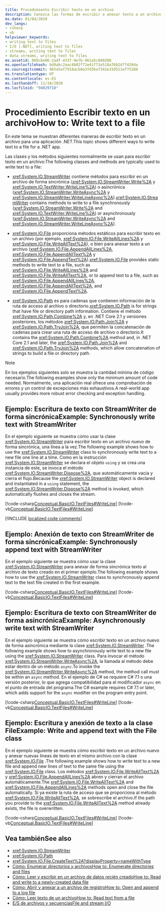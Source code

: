 ```yaml
---
title: Procedimiento Escribir texto en un archivo
description: Conozca las formas de escribir o anexar texto a un archivo para una aplicación de .NET. Use métodos de las clases StreamWriter o File para escribir texto de forma sincrónica o asincrónica.
ms.date: 01/04/2019
dev_langs:
- csharp
- vb
helpviewer_keywords:
- writing text to files
- I/O [.NET], writing text to files
- streams, writing text to files
- data streams, writing text to files
ms.assetid: 060cbe06-2adf-4337-9e7b-961a5c840208
ms.openlocfilehash: bd9abc2aac4b02f71e41f71e518a76b2477420da
ms.sourcegitcommit: 965a5af7918acb0a3fd3baf342e15d511ef75188
ms.translationtype: HT
ms.contentlocale: es-ES
ms.lasthandoff: 11/18/2020
ms.locfileid: "94829718"
---
```

# <a name="how-to-write-text-to-a-file"></a><span data-ttu-id="ca77c-104">Procedimiento Escribir texto en un archivo</span><span class="sxs-lookup"><span data-stu-id="ca77c-104">How to: Write text to a file</span></span>

<span data-ttu-id="ca77c-105">En este tema se muestran diferentes maneras de escribir texto en un archivo para una aplicación .NET.</span><span class="sxs-lookup"><span data-stu-id="ca77c-105">This topic shows different ways to write text to a file for a .NET app.</span></span>

<span data-ttu-id="ca77c-106">Las clases y los métodos siguientes normalmente se usan para escribir texto en un archivo:</span><span class="sxs-lookup"><span data-stu-id="ca77c-106">The following classes and methods are typically used to write text to a file:</span></span>  
  
- <span data-ttu-id="ca77c-107"><xref:System.IO.StreamWriter> contiene métodos para escribir en un archivo de forma sincrónica (<xref:System.IO.StreamWriter.Write%2A> y <xref:System.IO.TextWriter.WriteLine%2A>) o asincrónica (<xref:System.IO.StreamWriter.WriteAsync%2A> y <xref:System.IO.StreamWriter.WriteLineAsync%2A>).</span><span class="sxs-lookup"><span data-stu-id="ca77c-107"><xref:System.IO.StreamWriter> contains methods to write to a file synchronously (<xref:System.IO.StreamWriter.Write%2A> and <xref:System.IO.TextWriter.WriteLine%2A>) or asynchronously (<xref:System.IO.StreamWriter.WriteAsync%2A> and <xref:System.IO.StreamWriter.WriteLineAsync%2A>).</span></span>  
  
- <span data-ttu-id="ca77c-108"><xref:System.IO.File> proporciona métodos estáticos para escribir texto en un archivo (por ejemplo, <xref:System.IO.File.WriteAllLines%2A> y <xref:System.IO.File.WriteAllText%2A>), o bien para anexar texto a un archivo (<xref:System.IO.File.AppendAllLines%2A>, <xref:System.IO.File.AppendAllText%2A> y <xref:System.IO.File.AppendText%2A>).</span><span class="sxs-lookup"><span data-stu-id="ca77c-108"><xref:System.IO.File> provides static methods to write text to a file, such as <xref:System.IO.File.WriteAllLines%2A> and <xref:System.IO.File.WriteAllText%2A>, or to append text to a file, such as <xref:System.IO.File.AppendAllLines%2A>, <xref:System.IO.File.AppendAllText%2A>, and <xref:System.IO.File.AppendText%2A>.</span></span>  
  
- <span data-ttu-id="ca77c-109"><xref:System.IO.Path> es para cadenas que contienen información de la ruta de acceso al archivo o directorio.</span><span class="sxs-lookup"><span data-stu-id="ca77c-109"><xref:System.IO.Path> is for strings that have file or directory path information.</span></span> <span data-ttu-id="ca77c-110">Contiene el método <xref:System.IO.Path.Combine%2A> y, en .NET Core 2.1 y versiones posteriores, los métodos <xref:System.IO.Path.Join%2A> y <xref:System.IO.Path.TryJoin%2A>, que permiten la concatenación de cadenas para crear una ruta de acceso de archivo o directorio.</span><span class="sxs-lookup"><span data-stu-id="ca77c-110">It contains the <xref:System.IO.Path.Combine%2A> method and, in .NET Core 2.1 and later, the <xref:System.IO.Path.Join%2A> and <xref:System.IO.Path.TryJoin%2A> methods, which allow concatenation of strings to build a file or directory path.</span></span>

> [!NOTE]
> <span data-ttu-id="ca77c-111">En los ejemplos siguientes solo se muestra la cantidad mínima de código necesario.</span><span class="sxs-lookup"><span data-stu-id="ca77c-111">The following examples show only the minimum amount of code needed.</span></span> <span data-ttu-id="ca77c-112">Normalmente, una aplicación real ofrece una comprobación de errores y un control de excepciones más exhaustivos.</span><span class="sxs-lookup"><span data-stu-id="ca77c-112">A real-world app usually provides more robust error checking and exception handling.</span></span>  
  
## <a name="example-synchronously-write-text-with-streamwriter"></a><span data-ttu-id="ca77c-113">Ejemplo: Escritura de texto con StreamWriter de forma sincrónica</span><span class="sxs-lookup"><span data-stu-id="ca77c-113">Example: Synchronously write text with StreamWriter</span></span>

<span data-ttu-id="ca77c-114">En el ejemplo siguiente se muestra cómo usar la clase <xref:System.IO.StreamWriter> para escribir texto en un archivo nuevo de forma sincrónica, una línea a la vez.</span><span class="sxs-lookup"><span data-stu-id="ca77c-114">The following example shows how to use the <xref:System.IO.StreamWriter> class to synchronously write text to a new file one line at a time.</span></span> <span data-ttu-id="ca77c-115">Como en la instrucción <xref:System.IO.StreamWriter> se declara el objeto `using` y se crea una instancia de este, se invoca el método <xref:System.IO.StreamWriter.Dispose%2A>, que automáticamente vacía y cierra el flujo.</span><span class="sxs-lookup"><span data-stu-id="ca77c-115">Because the <xref:System.IO.StreamWriter> object is declared and instantiated in a `using` statement, the <xref:System.IO.StreamWriter.Dispose%2A> method is invoked, which automatically flushes and closes the stream.</span></span>  

[!code-csharp[Conceptual.BasicIO.TextFiles#WriteLine](../../../samples/snippets/csharp/VS_Snippets_CLR/conceptual.basicio.textfiles/cs/write.cs)]
[!code-vb[Conceptual.BasicIO.TextFiles#WriteLine](../../../samples/snippets/visualbasic/VS_Snippets_CLR/conceptual.basicio.textfiles/vb/write.vb)]  

[!INCLUDE [localized code comments](../../../includes/code-comments-loc.md)]

## <a name="example-synchronously-append-text-with-streamwriter"></a><span data-ttu-id="ca77c-116">Ejemplo: Anexión de texto con StreamWriter de forma sincrónica</span><span class="sxs-lookup"><span data-stu-id="ca77c-116">Example: Synchronously append text with StreamWriter</span></span>

<span data-ttu-id="ca77c-117">En el ejemplo siguiente se muestra cómo usar la clase <xref:System.IO.StreamWriter> para anexar de forma sincrónica texto al archivo de texto creado en el primer ejemplo.</span><span class="sxs-lookup"><span data-stu-id="ca77c-117">The following example shows how to use the <xref:System.IO.StreamWriter> class to synchronously append text to the text file created in the first example.</span></span>

[!code-csharp[Conceptual.BasicIO.TextFiles#WriteLine](../../../samples/snippets/csharp/VS_Snippets_CLR/conceptual.basicio.textfiles/cs/append.cs)]
[!code-vb[Conceptual.BasicIO.TextFiles#WriteLine](../../../samples/snippets/visualbasic/VS_Snippets_CLR/conceptual.basicio.textfiles/vb/append.vb)]  

## <a name="example-asynchronously-write-text-with-streamwriter"></a><span data-ttu-id="ca77c-118">Ejemplo: Escritura de texto con StreamWriter de forma asincrónica</span><span class="sxs-lookup"><span data-stu-id="ca77c-118">Example: Asynchronously write text with StreamWriter</span></span>

<span data-ttu-id="ca77c-119">En el ejemplo siguiente se muestra cómo escribir texto en un archivo nuevo de forma asincrónica mediante la clase <xref:System.IO.StreamWriter> .</span><span class="sxs-lookup"><span data-stu-id="ca77c-119">The following example shows how to asynchronously write text to a new file using the <xref:System.IO.StreamWriter> class.</span></span> <span data-ttu-id="ca77c-120">Para invocar el método <xref:System.IO.StreamWriter.WriteAsync%2A>, la llamada al método debe estar dentro de un método `async`.</span><span class="sxs-lookup"><span data-stu-id="ca77c-120">To invoke the <xref:System.IO.StreamWriter.WriteAsync%2A> method, the method call must be within an `async` method.</span></span> <span data-ttu-id="ca77c-121">En el ejemplo de C# se requiere C# 7.1 o una versión posterior, lo que agrega compatibilidad para el modificador `async` en el punto de entrada del programa.</span><span class="sxs-lookup"><span data-stu-id="ca77c-121">The C# example requires C# 7.1 or later, which adds support for the `async` modifier on the program entry point.</span></span>

[!code-csharp[Conceptual.BasicIO.TextFiles#WriteLine](../../../samples/snippets/csharp/VS_Snippets_CLR/conceptual.basicio.textfiles/cs/async.cs)]
[!code-vb[Conceptual.BasicIO.TextFiles#WriteLine](../../../samples/snippets/visualbasic/VS_Snippets_CLR/conceptual.basicio.textfiles/vb/async.vb)]  

## <a name="example-write-and-append-text-with-the-file-class"></a><span data-ttu-id="ca77c-122">Ejemplo: Escritura y anexión de texto a la clase File</span><span class="sxs-lookup"><span data-stu-id="ca77c-122">Example: Write and append text with the File class</span></span>

<span data-ttu-id="ca77c-123">En el ejemplo siguiente se muestra cómo escribir texto en un archivo nuevo y anexar nuevas líneas de texto en el mismo archivo con la clase <xref:System.IO.File> .</span><span class="sxs-lookup"><span data-stu-id="ca77c-123">The following example shows how to write text to a new file and append new lines of text to the same file using the <xref:System.IO.File> class.</span></span> <span data-ttu-id="ca77c-124">Los métodos <xref:System.IO.File.WriteAllText%2A> y <xref:System.IO.File.AppendAllLines%2A> abren y cierran el archivo automáticamente.</span><span class="sxs-lookup"><span data-stu-id="ca77c-124">The <xref:System.IO.File.WriteAllText%2A> and <xref:System.IO.File.AppendAllLines%2A> methods open and close the file automatically.</span></span> <span data-ttu-id="ca77c-125">Si ya existe la ruta de acceso que se proporciona al método <xref:System.IO.File.WriteAllText%2A>, se sobrescribe el archivo.</span><span class="sxs-lookup"><span data-stu-id="ca77c-125">If the path you provide to the <xref:System.IO.File.WriteAllText%2A> method already exists, the file is overwritten.</span></span>  

[!code-csharp[Conceptual.BasicIO.TextFiles#WriteLine](../../../samples/snippets/csharp/VS_Snippets_CLR/conceptual.basicio.textfiles/cs/file.cs)]
[!code-vb[Conceptual.BasicIO.TextFiles#WriteLine](../../../samples/snippets/visualbasic/VS_Snippets_CLR/conceptual.basicio.textfiles/vb/file.vb)]  

## <a name="see-also"></a><span data-ttu-id="ca77c-126">Vea también</span><span class="sxs-lookup"><span data-stu-id="ca77c-126">See also</span></span>

- <xref:System.IO.StreamWriter>
- <xref:System.IO.Path>
- <xref:System.IO.File.CreateText%2A?displayProperty=nameWithType>
- [<span data-ttu-id="ca77c-127">Cómo: Enumerar directorios y archivos</span><span class="sxs-lookup"><span data-stu-id="ca77c-127">How to: Enumerate directories and files</span></span>](how-to-enumerate-directories-and-files.md)
- [<span data-ttu-id="ca77c-128">Cómo: Leer y escribir en un archivo de datos recién creado</span><span class="sxs-lookup"><span data-stu-id="ca77c-128">How to: Read and write to a newly-created data file</span></span>](how-to-read-and-write-to-a-newly-created-data-file.md)
- [<span data-ttu-id="ca77c-129">Cómo: Abrir y anexar a un archivo de registro</span><span class="sxs-lookup"><span data-stu-id="ca77c-129">How to: Open and append to a log file</span></span>](how-to-open-and-append-to-a-log-file.md)
- [<span data-ttu-id="ca77c-130">Cómo: Leer texto de un archivo</span><span class="sxs-lookup"><span data-stu-id="ca77c-130">How to: Read text from a file</span></span>](how-to-read-text-from-a-file.md)
- [<span data-ttu-id="ca77c-131">E/S de archivos y secuencias</span><span class="sxs-lookup"><span data-stu-id="ca77c-131">File and stream I/O</span></span>](index.md)
